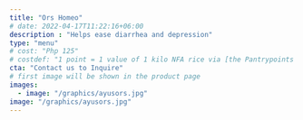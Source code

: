 ```yaml
---
title: "Ors Homeo"
# date: 2022-04-17T11:22:16+06:00
description : "Helps ease diarrhea and depression"
type: "menu"
# cost: "Php 125"
# costdef: "1 point = 1 value of 1 kilo NFA rice via [the Pantrypoints system](https://pantrypoints.com)"
cta: "Contact us to Inquire"
# first image will be shown in the product page
images:
  - image: "/graphics/ayusors.jpg"
image: "/graphics/ayusors.jpg"
---
```

